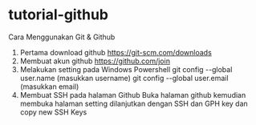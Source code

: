# tutorial-github
Cara Menggunakan Git & Github
1. Pertama download github
https://git-scm.com/downloads
2. Membuat akun github
https://github.com/join
3. Melakukan setting pada Windows Powershell
git config --global user.name (masukkan username) git config --global user.email (masukkan email)
4. Membuat SSH pada halaman Github
Buka halaman github kemudian membuka halaman setting dilanjutkan dengan SSH dan GPH key dan copy new SSH Keys
